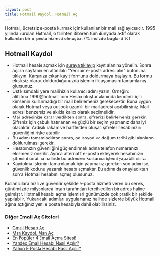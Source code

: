 ```yaml
---
layout: post
title: Hotmail Kaydol, Hotmail Aç
---
```


Hotmail, ücretsiz e-posta kurmak için kullanılan bir mail sağlayıcısıdır. 1995 yılında kurulan Hotmail, o tarihten itibaren tüm dünyada aktif olarak kullanılan bir e-posta hizmeti olmuştur.
{% include baglanti %}
<h2>Hotmail Kaydol</h2>
<ul><li>Hotmail hesabı açmak için <a target="_blank" rel="nofollow" href="https://goo.gl/hQDTNz">şuraya tıklayıp</a> kayıt alanına yönelin. Sonra açılan sayfanın en altındaki "Yeni bir e-posta adresi alın" butonuna tıklayın. Karşınıza çıkan kayıt formunu doldurmaya başlayın. Bu formu eksiksiz olarak doldurduğunuzda işlemin ilk aşamasını tamamlamış olursunuz.</li>
<li>Üst kısımdaki yere mailinizin kullanıcı adını yazın. Örneğin: alifatma_1990@hotmail.com Hesap oluştur alanında kendiniz için kimsenin kullanmadığı bir mail belirlemeniz gerekecektir. Buna uygun olarak Hotmail veya outlook uzantılı bir mail adresi açabilirsiniz. Mail adresi benzersiz ve akılda kalıcı olarak seçilmelidir. </li>
<li>Mail adresinize karar verdikten sonra, şifrenizi belirlemeniz gerekir. Şifreniz için çabuk hatırlanan ve güçlü bir seçim yapmanız daha iyi olacaktır. Ardışık rakam ve harflerden oluşan şifreler hesabınızın güvenliğini riske atabilir. </li>
<li>Bu adımı tamamladıktan sonra, ad-soyad ve doğum tarihi gibi alanların doldurulması gerekir. </li>
<li>Hesabınızın güvenliğini güçlendirmek adına telefon numaranızı eklemeniz önerilir. Ayrıca alternatif e-posta ekleyerek hesabınızın şifresini unutma halinde bu adresten kurtarma işlemi yapabilirsiniz.</li>
<li>Kaydolma işlemini tamamlamak için yapmanız gereken son adım ise, güvenlik kodunu yazarak hesabı açmaktır. Bu adımı da onayladıktan sonra Hotmail hesabını açmış olursunuz.</li></ul>

Kullanıcılara hızlı ve güvenilir şekilde e-posta hizmeti veren bu servis, günümüzde milyonlarca insan tarafından tercih edilen bir adres haline gelmiştir. Hotmail hesabı açma işlemleri günümüzde çok pratik bir şekilde yapılabilir. Yukarıdaki adımları uygulamanız halinde sizlerde büyük Hotmail ağına açtığınız yeni e posta hesabıyla dahil olabilirsiniz.

<h3>Diğer Email Aç Siteleri</h3>
<ul>
<li><a href="http://mailhesabiac.xyz/gmail-hesap-ac/">Gmail Hesap Aç</a></li>
<li><a href="http://mailhesabiac.xyz/msn-kaydol-msn-ac/">Msn Kaydol, Msn Aç</a></li>
<li><a href="http://mailhesabiac.xyz/email-ac/">En Popüler 4 Email Açma Sitesi!</a></li>
<li><a href="http://mailhesabiac.xyz/yandex-mail-hesabi-nasil-acilir/">Yandex Email Hesabı Nasıl Açılır?</a></li>
<li><a href="http://mailhesabiac.xyz/yahoo-mail-hesabi-nasil-acilir/">Yahoo E Posta Hesabı Nasıl Açılır?</a></li>
</ul>
